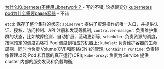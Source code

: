 [为什么Kubernetes不使用Libnetwork？](http://dockone.io/article/973)
    - 写的不错, 论据很充分
[kubernetes pod为什么需要pause容器](https://blog.csdn.net/lywzgzl/article/details/100625594)
    - 不错

`etcd`: 保存了整个集群的状态;
`apiserver`: 提供了资源操作的唯一入口，并提供认证、授权、访问控制、API 注册和发现等机制;
`controller-manager`: 负责维护集群的状态，比如故障检测、自动扩展、滚动更新等;
`scheduler`: 负责资源的调度，按照预定的调度策略将 Pod 调度到相应的机器上;
`kubelet`: 负责维护容器的生命周期，同时也负责 Volume(CVI)和网络(CNI)的管理;
`Container runtime`: 负责镜像管理以及 Pod 和容器的真正运行(CRI);
`kube-proxy`: 负责为 Service 提供 cluster 内部的服务发现和负载均衡;

